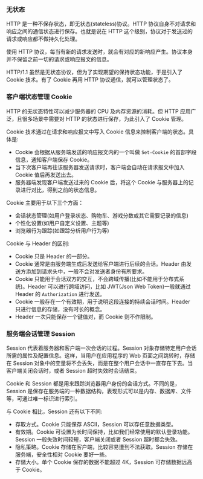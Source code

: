 
### 无状态

HTTP 是一种不保存状态，即无状态(stateless)协议。HTTP 协议自身不对请求和响应之间的通信状态进行保存。也就是说在 HTTP 这个级别，协议对于发送过的请求或响应都不做持久化处理。

使用 HTTP 协议，每当有新的请求发送时，就会有对应的新响应产生。协议本身并不保留之前一切的请求或响应报文的信息。


HTTP/1.1 虽然是无状态协议，但为了实现期望的保持状态功能，于是引入了 Cookie 技术。有了 Cookie 再用 HTTP 协议通信，就可以管理状态了。


### 客户端状态管理 Cookie

HTTP 的无状态特性可以减少服务器的 CPU 及内存资源的消耗。但 HTTP 应用广泛，且很多场景中需要对 HTTP 的状态进行保存，为此引入了 Cookie 管理。

Cookie 技术通过在请求和响应报文中写入 Cookie 信息来控制客户端的状态。具体是: 
* Cookie 会根据从服务端发送的响应报文内的一个叫做 `Set-Cookie` 的首部字段信息，通知客户端保存 Cookie。
* 当下次客户端再往该服务器发送请求时，客户端会自动在请求报文中加入 Cookie 值后再发送出去。
* 服务器端发现客户端发送过来的 Cookie 后，将这个 Cookie 与服务器上的记录进行对比，得到之前的状态信息。

Cookie 主要用于以下三个方面：
* 会话状态管理(如用户登录状态、购物车、游戏分数或其它需要记录的信息)
* 个性化设置(如用户自定义设置、主题等)
* 浏览器行为跟踪(如跟踪分析用户行为等)

Cookie 与 Header 的区别:
* Cookie 只是 Header 的一部分。
* Cookie 通常是由服务端生成后发送给客户端进行后续的会话。Header 由发送方添加到请求头中，一般不会对发送者身份有所要求。
* Cookie 只能用于会话双方的交互，不会跨域传播(比如不能用于分布式系统)。Header 可以进行跨域访问，比如 JWT(Json Web Token)一般就通过 Header 的 `Authorization` 进行发送。
* Cookie 一般存在一个有效期，用于说明这段连接的持续会话时间。Header 只进行信息的存储，没有时长的概念。
* Header 一次只能保存一个键值对，而 Cookie 则不作限制。


### 服务端会话管理 Session

Session 代表着服务器和客户端一次会话的过程。Session 对象存储特定用户会话所需的属性及配置信息。这样，当用户在应用程序的 Web 页面之间跳转时，存储在 Session 对象中的变量将不会丢失，而是在整个用户会话中一直存在下去。当客户端关闭会话时，或者 Session 超时失效时会话结束。

Cookie 和 Session 都是用来跟踪浏览器用户身份的会话方式。不同的是，Session 是保存在服务端的一种数据结构，表现形式可以是内存、数据库、文件等，可通过唯一标识进行索引。

与 Cookie 相比，Session 还有以下不同:
* 存取方式。Cookie 只能保存 ASCII，Session 可以存任意数据类型。
* 有效期。Cookie 可设置为长时间保持，比如我们经常使用的默认登录功能。Session 一般失效时间较短，客户端关闭或者 Session 超时都会失效。
* 隐私策略。Cookie 存储在客户端，比较容易遭到不法获取。Session 存储在服务端，安全性相对 Cookie 要好一些。
* 存储大小。单个 Cookie 保存的数据不能超过 4K，Session 可存储数据远高于 Cookie。
